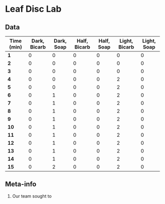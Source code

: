 # Leaf Disc Lab
## Data
| Time (min) | Dark, Bicarb | Dark, Soap | Half, Bicarb | Half, Soap | Light, Bicarb | Light, Soap |
| ---------- | ------------ | ---------- | ------------ | ---------- | ------------- | ----------- |
| **1**      | 0            | 0          | 0            | 0          | 0             | 0           |
| **2**      | 0            | 0          | 0            | 0          | 0             | 0           |
| **3**      | 0            | 0          | 0            | 0          | 0             | 0           |
| **4**      | 0            | 0          | 0            | 0          | 2             | 0           |
| **5**      | 0            | 0          | 0            | 0          | 2             | 0           |
| **6**      | 0            | 1          | 0            | 0          | 2             | 0           |
| **7**      | 0            | 1          | 0            | 0          | 2             | 0           |
| **8**      | 0            | 1          | 0            | 0          | 2             | 0           |
| **9**      | 0            | 1          | 0            | 0          | 2             | 0           |
| **10**     | 0            | 1          | 0            | 0          | 2             | 0           |
| **11**     | 0            | 1          | 0            | 0          | 2             | 0           |
| **12**     | 0            | 1          | 0            | 0          | 2             | 0           |
| **13**     | 0            | 1          | 0            | 0          | 2             | 0           |
| **14**     | 0            | 1          | 0            | 0          | 2             | 0           |
| **15**     | 0            | 2          | 0            | 0          | 2             | 0           |

## Meta-info
1. Our team sought to 